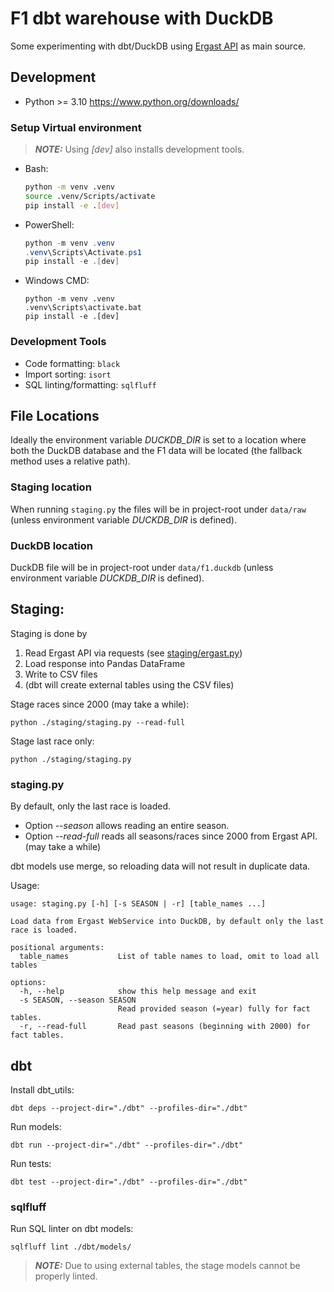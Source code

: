 # F1 dbt warehouse with DuckDB

Some experimenting with dbt/DuckDB using [Ergast API](http://ergast.com/mrd/) as main source.

## Development

* Python >= 3.10 https://www.python.org/downloads/

### Setup Virtual environment

> **_NOTE:_** Using _[dev]_ also installs development tools.

* Bash:
    ```bash
    python -m venv .venv
    source .venv/Scripts/activate
    pip install -e .[dev]
    ```
* PowerShell:
    ```powershell
    python -m venv .venv
    .venv\Scripts\Activate.ps1
    pip install -e .[dev]
    ```
* Windows CMD:
    ```
    python -m venv .venv
    .venv\Scripts\activate.bat
    pip install -e .[dev]
    ```

### Development Tools

* Code formatting: `black`
* Import sorting: `isort`
* SQL linting/formatting: `sqlfluff`


## File Locations

Ideally the environment variable _DUCKDB_DIR_ is set to a location where both the
DuckDB database and the F1 data will be located (the fallback method uses a relative
path).

### Staging location

When running `staging.py` the files will be in project-root under `data/raw`
(unless environment variable _DUCKDB_DIR_ is defined).

### DuckDB location

DuckDB file will be in project-root under `data/f1.duckdb`
(unless environment variable _DUCKDB_DIR_ is defined).

## Staging:

Staging is done by
1. Read Ergast API via requests (see [staging/ergast.py](staging/ergast.py))
2. Load response into Pandas DataFrame
3. Write to CSV files
4. (dbt will create external tables using the CSV files)

Stage races since 2000 (may take a while):
```
python ./staging/staging.py --read-full
```

Stage last race only:
```
python ./staging/staging.py
```

### staging.py

By default, only the last race is loaded.
* Option _--season_ allows reading an entire season.
* Option _--read-full_ reads all seasons/races since 2000 from Ergast API. (may take a while)

dbt models use merge, so reloading data will not result in duplicate data. 

Usage:
```
usage: staging.py [-h] [-s SEASON | -r] [table_names ...]

Load data from Ergast WebService into DuckDB, by default only the last race is loaded.

positional arguments:
  table_names           List of table names to load, omit to load all tables

options:
  -h, --help            show this help message and exit
  -s SEASON, --season SEASON
                        Read provided season (=year) fully for fact tables.
  -r, --read-full       Read past seasons (beginning with 2000) for fact tables.
```

## dbt

Install dbt_utils:
```
dbt deps --project-dir="./dbt" --profiles-dir="./dbt"
```

Run models:
```
dbt run --project-dir="./dbt" --profiles-dir="./dbt"
```

Run tests:
```
dbt test --project-dir="./dbt" --profiles-dir="./dbt"
```

### sqlfluff

Run SQL linter on dbt models:
```
sqlfluff lint ./dbt/models/
```

> **_NOTE:_** Due to using external tables, the stage models cannot be properly linted.
